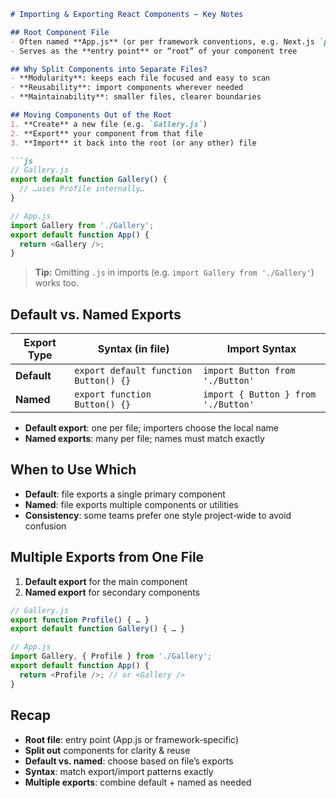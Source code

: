 ```markdown
# Importing & Exporting React Components — Key Notes

## Root Component File
- Often named **App.js** (or per framework conventions, e.g. Next.js `pages/index.js`)  
- Serves as the **entry point** or “root” of your component tree  

## Why Split Components into Separate Files?
- **Modularity**: keeps each file focused and easy to scan  
- **Reusability**: import components wherever needed  
- **Maintainability**: smaller files, clearer boundaries  

## Moving Components Out of the Root
1. **Create** a new file (e.g. `Gallery.js`)  
2. **Export** your component from that file  
3. **Import** it back into the root (or any other) file  

```js
// Gallery.js
export default function Gallery() {
  // …uses Profile internally…
}

// App.js
import Gallery from './Gallery';
export default function App() {
  return <Gallery />;
}
```

> **Tip:** Omitting `.js` in imports (e.g. `import Gallery from './Gallery'`) works too.

## Default vs. Named Exports
| Export Type | Syntax (in file)                         | Import Syntax             |
| ----------- | ----------------------------------------- | ------------------------- |
| **Default** | `export default function Button() {}`     | `import Button from './Button'` |
| **Named**   | `export function Button() {}`             | `import { Button } from './Button'` |

- **Default export**: one per file; importers choose the local name  
- **Named exports**: many per file; names must match exactly  

## When to Use Which
- **Default**: file exports a single primary component  
- **Named**: file exports multiple components or utilities  
- **Consistency**: some teams prefer one style project‑wide to avoid confusion  

## Multiple Exports from One File
1. **Default export** for the main component  
2. **Named export** for secondary components  
```js
// Gallery.js
export function Profile() { … }
export default function Gallery() { … }

// App.js
import Gallery, { Profile } from './Gallery';
export default function App() {
  return <Profile />; // or <Gallery />
}
```

## Recap
- **Root file**: entry point (App.js or framework‑specific)  
- **Split out** components for clarity & reuse  
- **Default vs. named**: choose based on file’s exports  
- **Syntax**: match export/import patterns exactly  
- **Multiple exports**: combine default + named as needed  
```

